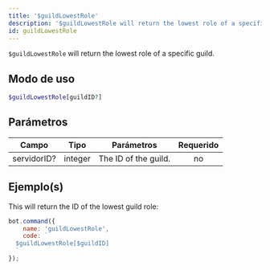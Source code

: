 ```yaml
---
title: '$guildLowestRole'
description: '$guildLowestRole will return the lowest role of a specific guild.'
id: guildLowestRole
---
```


`$guildLowestRole` will return the lowest role of a specific guild.

## Modo de uso

```php
$guildLowestRole[guildID?]
```

## Parámetros

| Campo       | Tipo    | Parámetros           | Requerido |
| ----------- | ------- | -------------------- |:---------:|
| servidorID? | integer | The ID of the guild. |    no     |

## Ejemplo(s)

This will return the ID of the lowest guild role:

```javascript
bot.command({
    name: 'guildLowestRole',
    code: `
  $guildLowestRole[$guildID]
  `
});
```
